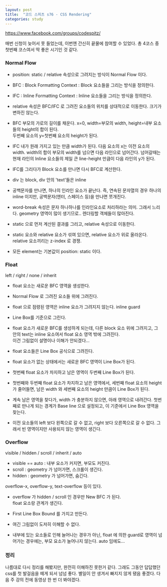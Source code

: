 ```yaml
---
layout: post
title:  "코드 스피츠 s76 - CSS Rendering"
categories: study
---
```


https://www.facebook.com/groups/codespitz/

매번 신청이 늦어서 못 들었는데, 이번엔 간신히 끝물에 참여할 수 있었다. 총 4코스 중 첫번째 코스여서 딱 좋은 시기인 것 같다.

### Normal Flow
* position: static / relative 속성으로 그려지는 방식이 Normal Flow 이다.
* BFC : Block Formatting Context : Block 요소들을 그리는 방식을 정의한다.
* IFC : Inline Formatting Context : Inline 요소들을 그리는 방식을 정의한다.
* relative 속성은 BFC/IFC 로 그려진 요소들의 위치를 상대적으로 이동한다. 크기가 변하진 않는다.

* BFC
  부모의 가로의 길이를 채운다. x=0, width=부모의 width, height=내부 요소들의 height의 합이 된다.    
  두번째 요소의 y=첫번째 요소의 height가 된다.

* IFC
  내가 원래 가지고 있는 만큼 width가 된다. 다음 요소의 x는 이전 요소의 width. width의 합이 부모의 width를 넘으면 다음 라인으로 넘어간다. 넘어갈때는 현재 라인의 Inline 요소들의 제일 큰 line-height 만큼이 다음 라인의 y가 된다.

* IFC를 그리다가 Block 요소를 만나면 다시 BFC로 계산한다.

* div 는 block, div 안의 'text'들은 inline

* 공백문자를 만나면, 하나의 인라인 요소가 끝난다. 즉, 연속된 문자열의 경우 하나의 inline 이지만, 공백문자(엔터, 스페이스 등)을 만나면 쪼개진다.

* word-break 속성은 문자 하나하나를 인라인요소로 처리하라는 의미. 그래서 느리다. geometry 영역이 많이 생기므로.. 렌더링할 객체들이 많아진다.

* static 으로 먼저 계산된 결과를 그리고, relative 속성으로 이동한다.

* static 요소와 relative 요소가 섞여 있으면, relative 요소가 위로 올라온다.  
  relative 요소끼리는 z-index 로 경쟁.

* 모든 element는 기본값이 position: static 이다.


### Float
left / right / none / inherit

* float 요소는 새로운 BFC 영역을 생성한다.
* Normal Flow 로 그려진 요소들 위에 그려진다.
* float 으로 점령된 영역은 inline 요소가 그려지지 않는다. inline guard
* Line Box를 기준으로 그린다.

* float 요소가 새로운 BFC를 생성하게 되는데, 다른 block 요소 위에 그려지고, 그 안의 text는 inline 요소여서 float 요소 영역 밖에 그려진다.   
  이건 그림없이 설명이나 이해가 안되겠다...

* float 요소들은 Line Box 공식으로 그려진다.
* float 요소가 없는 상태에서는 새로운 BFC 영역이 Line Box가 된다.
* 첫번째 float 요소가 차지하고 남은 영역이 두번째 Line Box가 된다.
* 첫번째와 두번째 float 요소가 차지하고 남은 영역에서, 세번째 float 요소의 height가 줄어들면, 남은 width 와 세번째 요소의 height 만큼이 Line Box가 된다.
* 계속 남은 영역을 찾다가, width 가 충분하지 않으면, 아래 영역으로 내려간다. 첫번째로 만나게 되는 경계가 Base line 으로 설정되고, 이 기준에서 Line Box 영역을 찾는다.
* 이전 요소들의 left 보다 왼쪽으로 갈 수 없고, right 보다 오른쪽으로 갈 수 없다. 그래서 빈 영역이지만 사용되지 않는 영역이 생긴다.

### Overflow
visible / hidden / scroll / inherit / auto

* visible == auto : 내부 요소가 커지면, 부모도 커진다.
* scroll : geometry 가 넘어가면, 스크롤이 생긴다.
* hidden : geometry 가 넘어가면, 숨긴다.

overflow-x, overflow-y, text-overflow 등이 있다.

* overflow 가 hidden / scroll 인 경우만 New BFC 가 된다.  
  float 요소랑 관계가 생긴다. 

* First Line Box Bound 를 가지고 만든다.

* 여긴 그림없이 도저히 이해할 수 없다.

* 내부에 있는 요소들로 인해 늘어나는 경우가 아닌, float 에 의한 guard로 영역이 넘어가는 경우에는, 부모 요소가 늘어나지 않는다. auto 임에도...

### 정리
나름대로 다시 정리를 해봤지만, 완전히 이해하진 못한거 같다. 그래도 그동안 답답했던 css를 첫 발걸음을 떼게 되서 넘넘 좋다. 별일이 안 생겨서 빠지지 않게 됐음 좋겠다. 다음 주 강의 전에 동영상 한 번 더 봐야겠다.